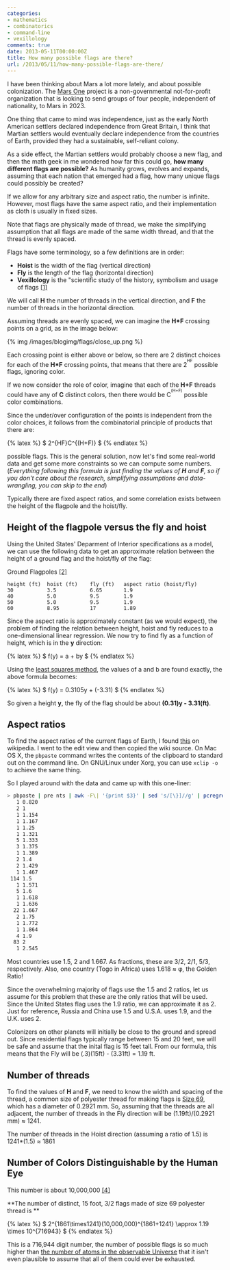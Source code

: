 ```yaml
---
categories:
- mathematics
- combinatorics
- command-line
- vexillology
comments: true
date: 2013-05-11T00:00:00Z
title: How many possible flags are there?
url: /2013/05/11/how-many-possible-flags-are-there/
---
```


I have been thinking about Mars a lot more lately, and about possible colonization. The [Mars One](http://mars-one.com/) project is a non-governmental not-for-profit organization that is looking to send groups of four people, independent of nationality, to Mars in 2023.

One thing that came to mind was independence, just as the early North American settlers declared independence from Great Britain, I think that Martian settlers would eventually declare independence from the countries of Earth, provided they had a sustainable, self-reliant colony. 

As a side effect, the Martian settlers would probably choose a new flag, and then the math geek in me wondered how far this could go, **how many different flags are possible?** As humanity grows, evolves and expands, assuming that each nation that emerged had a flag, how many unique flags could possibly be created?

If we allow for any arbitrary size and aspect ratio, the number is infinite. However, most flags have the same aspect ratio, and their implementation as cloth is usually in fixed sizes. 

Note that flags are physically made of thread, we make the simplifying assumption that all flags are made of the same width thread, and that the thread is evenly spaced.

Flags have some terminology, so a few definitions are in order:

 - **Hoist** is the width of the flag (vertical direction)
 - **Fly** is the length of the flag (horizontal direction)
 - **Vexillology** is the "scientific study of the history, symbolism and usage of flags [[1]](http://en.wikipedia.org/wiki/Vexillology)

We will call **H** the number of threads in the vertical direction, and **F** the number of threads in the horizontal direction.

Assuming threads are evenly spaced, we can imagine the **H*F** crossing points on a grid, as in the image below: 

{% img /images/blogimg/flags/close_up.png %}

Each crossing point is either above or below, so there are 2 distinct choices for each of the **H*F** crossing points, that means that there are 2<sup><sup>HF</sup></sup> possible flags, ignoring color.

If we now consider the role of color, imagine that each of the **H+F** threads could have any of **C** distinct colors, then there would be C<sup><sup>(H+F)</sup></sup> possible color combinations.

Since the under/over configuration of the points is independent from the color choices, it follows from the combinatorial principle of products that there are: 

{% latex %}
$ 2^{HF}C^{(H+F)} $
{% endlatex %}

possible flags. This is the general solution, now let's find some real-world data and get some more constraints so we can compute some numbers. (*Everything following this formula is just finding the values of **H** and **F**, so if you don't care about the research, simplifying assumptions and data-wrangling, you can skip to the end*)

Typically there are fixed aspect ratios, and some correlation exists between the height of the flagpole and the hoist/fly.

## Height of the flagpole versus the fly and hoist


Using the United States' Deparment of Interior specifications as a model, we can use the following data to get an approximate relation between the height of a ground flag and the hoist/fly of the flag:


Ground Flagpoles [[2]](http://www.doi.gov/ofas/asd/upload/Flagsandseals9-25-12-2.pdf)

```
height (ft)  hoist (ft)    fly (ft)   aspect ratio (hoist/fly)
30           3.5           6.65       1.9
40           5.0           9.5        1.9
50           5.0           9.5        1.9
60           8.95          17         1.89
```

Since the aspect ratio is approximately constant (as we would expect), the problem of finding the relation between height, hoist and fly reduces to a one-dimensional linear regression. We now try to find fly as a function of height, which is in the **y** direction:

{% latex %}
$ f(y) = a + by $
{% endlatex %}

Using the [least squares method](http://en.wikipedia.org/wiki/Least_squares), the values of a and b are found exactly, the above formula becomes:

{% latex %}
$ f(y) = 0.3105y + (-3.31) $
{% endlatex %}

So given a height **y**, the fly of the flag should be about **(0.31)y - 3.31(ft)**.


## Aspect ratios


To find the aspect ratios of the current flags of Earth, I found [this](https://en.wikipedia.org/wiki/User:SiBr4/List_of_national_flags_by_aspect_ratio) on wikipedia. I went to the edit view and then copied the wiki source. On Mac OS X, the `pbpaste` command writes the contents of the clipboard to standard out on the command line. On GNU/Linux under Xorg, you can use `xclip -o` to achieve the same thing.


So I played around with the data and came up with this one-liner:

``` bash
> pbpaste | pre nts | awk -F\| '{print $3}' | sed 's/[\}]//g' | pcregrep '^\d' | sort -n | uniq -c
   1 0.820
   2 1
   1 1.154
   1 1.167
   1 1.25
   1 1.321
   5 1.333
   3 1.375
   1 1.389
   2 1.4
   2 1.429
   1 1.467
 114 1.5
   1 1.571
   5 1.6
   1 1.618
   1 1.636
  22 1.667
   2 1.75
   1 1.772
   1 1.864
   4 1.9
  83 2
   1 2.545
```

Most countries use 1.5, 2 and 1.667. As fractions, these are 3/2, 2/1, 5/3, respectively. Also, one country (Togo in Africa) uses 1.618 &#8776; &phi;, the Golden Ratio!

Since the overwhelming majority of flags use the 1.5 and 2 ratios, let us assume for this problem that these are the only ratios that will be used. Since the United States flag uses the 1.9 ratio, we can approximate it as 2. Just for reference, Russia and China use 1.5 and U.S.A. uses 1.9, and the U.K. uses 2.

Colonizers on other planets will initially be close to the ground and spread out. Since residential flags typically range between 15 and 20 feet, we will be safe and assume that the inital flag is 15 feet tall. From our formula, this means that the Fly will be (.3)(15ft) - (3.31ft) = 1.19 ft.

## Number of threads

To find the values of **H** and **F**, we need to know the width and spacing of the thread, a common size of polyester thread for making flags is [Size 69](http://www.thethreadexchange.com/miva/merchant.mvc?Screen=CTGY&Category_Code=nylon-thread-069), which has a diameter of 0.2921 mm. So, assuming that the threads are all adjacent, the number of threads in the Fly direction will be (1.19ft)/(0.2921 mm) &#8776; 1241.

The number of threads in the Hoist direction (assuming a ratio of 1.5) is 1241*(1.5) &#8776; 1861

## Number of Colors Distinguishable by the Human Eye

This number is about 10,000,000 [[4]](http://hypertextbook.com/facts/2006/JenniferLeong.shtml)

**The number of distinct, 15 foot, 3/2 flags made of size 69 polyester thread is **

{% latex %}
$ 2^{1861\times1241}(10,000,000)^{1861+1241} \approx 1.19 \times 10^{716943} $
{% endlatex %}

This is a 716,944 digit number, the number of possible flags is so much higher than [the number of atoms in the observable Universe](http://www.wolframalpha.com/input/?i=number+of+particles+in+the+universe) that it isn't even plausible to assume that all of them could ever be exhausted.


